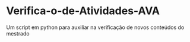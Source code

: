 # Verifica-o-de-Atividades-AVA
Um script em python para auxiliar na verificação de novos conteúdos do mestrado
